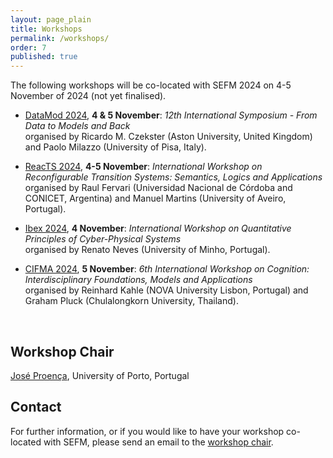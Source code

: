 ```yaml
---
layout: page_plain
title: Workshops
permalink: /workshops/
order: 7
published: true
---
```


The following workshops will be co-located with SEFM 2024 on 4-5 November of 2024 (not yet finalised). 


- [DataMod 2024](https://datamod2024.github.io/), **4 & 5 November**: *12th International Symposium - From Data to Models and Back*  
organised by
Ricardo M. Czekster (Aston University, United Kingdom) and
Paolo Milazzo (University of Pisa, Italy).

- [ReacTS 2024](https://reacts2024.github.io/), **4-5 November**: *International Workshop on Reconfigurable Transition Systems: Semantics, Logics and Applications*  
organised by
Raul Fervari (Universidad Nacional de Córdoba and CONICET, Argentina) and
Manuel Martins (University of Aveiro, Portugal).

- [Ibex 2024](https://lmf.di.uminho.pt/Ibex/workshop.html), **4 November**: *International Workshop on Quantitative Principles of Cyber-Physical Systems*  
organised by
Renato Neves (University of Minho, Portugal).

- [CIFMA 2024](https://cifma.github.io), **5 November**: *6th International Workshop on Cognition: Interdisciplinary Foundations, Models and Applications*  
organised by
Reinhard Kahle (NOVA University Lisbon, Portugal) and
Graham Pluck (Chulalongkorn University, Thailand).

<p>&nbsp;</p>

## Workshop Chair

[José Proença](https://jose.proenca.org), University of Porto, Portugal


## Contact

For further information, or if you would like to have your workshop co-located with SEFM, please send an email to the [workshop chair](mailto:jose.proenca@fc.up.pt).


<!-- - [OpenCERT 2024](https://opencert.github.io/), **6 November**: *11th International Workshop on Open Community approaches to Education, Research and Technology*  
organised by Antonio Cerone (Nazarbayev University, Kazachstan) and Marco Temperini (Sapienza Università di Roma, Italy).
- [CIFMA 2024](https://cifma.github.io/), **7 November**: *5th International Workshop on Cognition: Interdisciplinary Foundations, Models and Applications*  
organised by Alessandro Aldini (University of Urbino Carlo Bo, Italy).
- [DataMod 2024](https://datamod2024.github.io/), **6-7 November**: *11th International Symposium - From Data to Models and Back*  
organised by Giovanna Broccia (CNR, Italy), Antonio Cerone (Nazarbayev University, Kazachstan) and Paolo Milazzo (University of Pisa, Italy).
 -->

<!-- Joint post-proceedings of (...) will be published in a volume of *Lecture Notes in Computer Science*. -->

<!-- DataMod 2024 has its own volume of LNCS. -->

<!-- 
## Program

The outline of the program for the workshops is given below.
All details can be found on the respective pages of [DataMod](https://datamod2024.github.io/#program), [OpenCERT](https://opencert.github.io/programme-2024.html) and [CIFMA](https://cifma.github.io/programme-2024.html).
<table style="display:inline-block; vertical-align:top;">
    <thead>
        <tr>
            <th>Monday (6 Nov)</th>
            <th>DataMod &amp; OpenCERT, room MF13</th>
        </tr>
    </thead>
    <tbody>
        <tr>
            <td>08:30-08:45</td>
            <td>registration &amp; tea/coffee</td>
        </tr>
        <tr></tr>
        <tr>
            <td>08:45-09:00</td>
            <td>opening DataMod & OpenCERT</td>
        </tr>
        <tr>
            <td>09:00-10:00</td>
            <td>DataMod keynote</td>
        </tr>
        <tr>
            <td>10:00-10:30</td>
            <td>break</td>
        </tr>
        <tr>
            <td>10:30-12:30</td>
            <td>DataMod session 1<br>OpenCERT online session</td>
        </tr>
        <tr>
            <td>12:30-14:00</td>
            <td>lunch</td>
        </tr>
        <tr>
            <td>14:00-15:30</td>
            <td>OpenCERT keynote<br>DataMod session 2</td>
        </tr>
        <tr>
            <td>15:30-16:00</td>
            <td>break</td>
        </tr>
        <tr>
            <td>16:00-17:00</td>
            <td>DataMod session 3</td>
        </tr>
        <tr>
            <td>18:00-21:00</td>
            <td>Dinner at <em>The Trafalgar Pub</em>, see below</td>
        </tr>
    </tbody>
</table>
<table style="display:inline-block; vertical-align:top;">
    <thead>
        <tr>
            <th>Tuesday (7 Nov)</th>
            <th>DataMod, room MF13</th>
            <th>CIFMA, room MF14</th>
        </tr>
    </thead>
    <tbody>
        <tr>
            <td>08:30-09:00</td>
            <td colspan="2" style="text-align: center;">registration &amp; tea/coffee</td>
        </tr>
        <tr>
            <td>09:00-10:00</td>
            <td colspan="2" style="text-align: center;">DataMod keynote</td>
        </tr>
        <tr>
            <td>10:00-10:30</td>
            <td colspan="2" style="text-align: center;">break</td>
        </tr>
        <tr>
            <td>10:30-12:30</td>
            <td>Sessions 4 &amp; 5<br>Closing</td>
            <td>Session 1</td>
        </tr>
        <tr>
            <td>12:30-14:00</td>
            <td colspan="2" style="text-align: center;">lunch</td>
        </tr>
        <tr>
            <td>14:00-15:30</td>
            <td></td>
            <td>CIFMA keynote<br>Session 2</td>
        </tr>
        <tr>
            <td>15:30-16:00</td>
            <td></td>
            <td>break</td>
        </tr>
        <tr>
            <td>16:00-18:00</td>
            <td></td>
            <td>Session 3</td>
        </tr>
    </tbody>
</table>
 -->

<!-- ## Venue

...
 --> 

